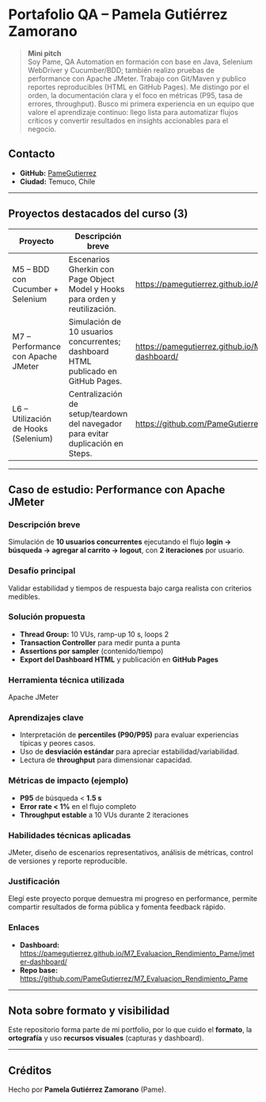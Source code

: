 # Portafolio QA – Pamela Gutiérrez Zamorano

> **Mini pitch**  
> Soy Pame, QA Automation en formación con base en Java, Selenium WebDriver y Cucumber/BDD; también realizo pruebas de performance con Apache JMeter. Trabajo con Git/Maven y publico reportes reproducibles (HTML en GitHub Pages). Me distingo por el orden, la documentación clara y el foco en métricas (P95, tasa de errores, throughput). Busco mi primera experiencia en un equipo que valore el aprendizaje continuo: llego lista para automatizar flujos críticos y convertir resultados en insights accionables para el negocio.

## Contacto
- **GitHub:** [PameGutierrez](https://github.com/PameGutierrez)
- **Ciudad:** Temuco, Chile

---

## Proyectos destacados del curso (3)
| Proyecto | Descripción breve | Enlace |
|---|---|---|
| M5 – BDD con Cucumber + Selenium | Escenarios Gherkin con Page Object Model y Hooks para orden y reutilización. | https://pamegutierrez.github.io/ABP_Modulo5_Escenarios_de_Comportamiento_BDD/ |
| M7 – Performance con Apache JMeter | Simulación de 10 usuarios concurrentes; dashboard HTML publicado en GitHub Pages. | https://pamegutierrez.github.io/M7_Evaluacion_Rendimiento_Pame/jmeter-dashboard/ |
| L6 – Utilización de Hooks (Selenium) | Centralización de setup/teardown del navegador para evitar duplicación en Steps. | https://github.com/PameGutierrez/L6_Utilizaci-nDeHooks |

---

## Caso de estudio: Performance con Apache JMeter

### Descripción breve
Simulación de **10 usuarios concurrentes** ejecutando el flujo **login → búsqueda → agregar al carrito → logout**, con **2 iteraciones** por usuario.

### Desafío principal
Validar estabilidad y tiempos de respuesta bajo carga realista con criterios medibles.

### Solución propuesta
- **Thread Group:** 10 VUs, ramp-up 10 s, loops 2  
- **Transaction Controller** para medir punta a punta  
- **Assertions por sampler** (contenido/tiempo)  
- **Export del Dashboard HTML** y publicación en **GitHub Pages**

### Herramienta técnica utilizada
Apache JMeter

### Aprendizajes clave
- Interpretación de **percentiles (P90/P95)** para evaluar experiencias típicas y peores casos.  
- Uso de **desviación estándar** para apreciar estabilidad/variabilidad.  
- Lectura de **throughput** para dimensionar capacidad.

### Métricas de impacto (ejemplo)
- **P95** de búsqueda < **1.5 s**  
- **Error rate < 1%** en el flujo completo  
- **Throughput estable** a 10 VUs durante 2 iteraciones

### Habilidades técnicas aplicadas
JMeter, diseño de escenarios representativos, análisis de métricas, control de versiones y reporte reproducible.

### Justificación
Elegí este proyecto porque demuestra mi progreso en performance, permite compartir resultados de forma pública y fomenta feedback rápido.

### Enlaces
- **Dashboard:** https://pamegutierrez.github.io/M7_Evaluacion_Rendimiento_Pame/jmeter-dashboard/  
- **Repo base:** https://github.com/PameGutierrez/M7_Evaluacion_Rendimiento_Pame

---

## Nota sobre formato y visibilidad
Este repositorio forma parte de mi portfolio, por lo que cuido el **formato**, la **ortografía** y uso **recursos visuales** (capturas y dashboard).

---

## Créditos
Hecho por **Pamela Gutiérrez Zamorano** (Pame).